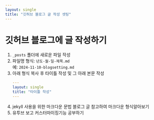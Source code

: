 ```yaml
---
layout: single
title: "깃허브 블로그 글 작성 셋팅"
---
```


# 깃허브 블로그에 글 작성하기

1. `_posts` 폴더에 새로운 파일 작성
2. 파일명 형식: `년도-월-일-제목.md`  
   예: `2024-11-10-blogsetting.md`
3. 아래 형식 복사 후 타이틀 작성 및 그 아래 본문 작성
   ```yaml
   ---
   layout: single
   title: "타이틀 작성"
   ---

5. jekyll 사용을 위한 마크다운 문법 블로그 글 참고하여 마크다운 형식알아보기
6. 유투브 보고 커스터마이징기능 공부하기
